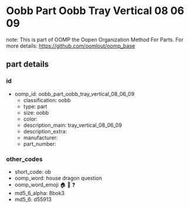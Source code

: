 # Oobb Part Oobb Tray Vertical 08 06 09  

note: This is part of OOMP the Oopen Organization Method For Parts. For more details: https://github.com/oomlout/oomp_base

##  part details





### id
* oomp_id: oobb_part_oobb_tray_vertical_08_06_09
  * classification: oobb
  * type: part
  * size: oobb
  * color: 
  * description_main: tray_vertical_08_06_09
  * description_extra: 
  * manufacturer: 
  * part_number: 

### other_codes
* short_code: ob
* oomp_word: house dragon question
* oomp_word_emoji :house: :dragon: :question:
* md5_6_alpha: 8bok3
* md5_6: d55913